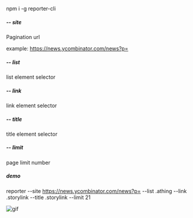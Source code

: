 npm i -g reporter-cli

##### -- site

Pagination url

example: https://news.ycombinator.com/news?p=

##### -- list

list element selector

##### -- link

link element selector

##### -- title

title element selector

##### -- limit

page limit number

##### demo

reporter --site https://news.ycombinator.com/news?p= --list .athing --link .storylink --title .storylink --limit 21

![gif](https://media.giphy.com/media/3og0IwHbwwflVbaVtm/giphy.gif)
